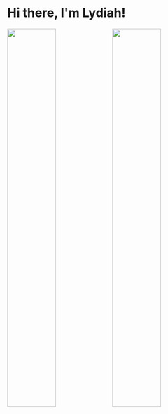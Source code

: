 # Hi there, I'm Lydiah!



<img align="left" width="47%" src="https://github-readme-stats.vercel.app/api?username=LydiahKamuyu&show_icons=true&theme=dark" />
<img align="left" width="47%" src="https://github-readme-stats.vercel.app/api/top-langs/?username=LydiahKamuyu&layout=compact&theme=dark" />
